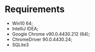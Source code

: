 # Requirements
* Win10 64; 
* IntelliJ IDEA;
* Google Chrome v90.0.4430.212 (64);
* ChromeDriver 90.0.4430.24;
* SQLite3
